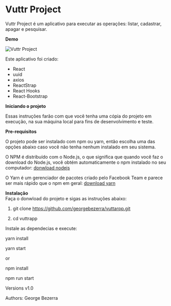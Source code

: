# Vuttr Project

Vuttr Project é um aplicativo para executar as operações: listar, cadastrar, apagar e pesquisar.

**Demo**

![Vuttr Project](https://github.com/georgebezerra/vuttarpp/blob/master/public/home.png)


Este aplicativo foi criado:  

* React
* uuid  
* axios 
* ReactStrap
* React Hooks  
* React-Bootstrap 

**Iniciando o projeto**

Essas instruções farão com que você tenha uma cópia do projeto em execução, na sua máquina local para fins de desenvolvimento e teste.

**Pre-requisitos**

O projeto pode ser instalado com npm ou yarn, então escolha uma das opções abaixo caso você não tenha nenhum instalado em seu sistema.

O NPM é distribuído com o Node.js, o que significa que quando você faz o download do Node.js, você obtém automaticamente o npm instalado
no seu computador: [donwload nodejs](https://nodejs.org/en/download/)

O Yarn é um gerenciador de pacotes criado pelo Facebook Team e parece ser mais rápido que o npm em geral:
[download yarn](https://yarnpkg.com/en/docs/install#debian-stable)


**Instalação**  
Faça o donwload do projeto e sigas as instruções abaixo:

1. git clone https://github.com/georgebezerra/vuttarpp.git

2. cd vuttrapp

Instale as dependecias e execute:

yarn install  

yarn start

or

npm install  

npm run start

Versions
v1.0

Authors: George Bezerra
